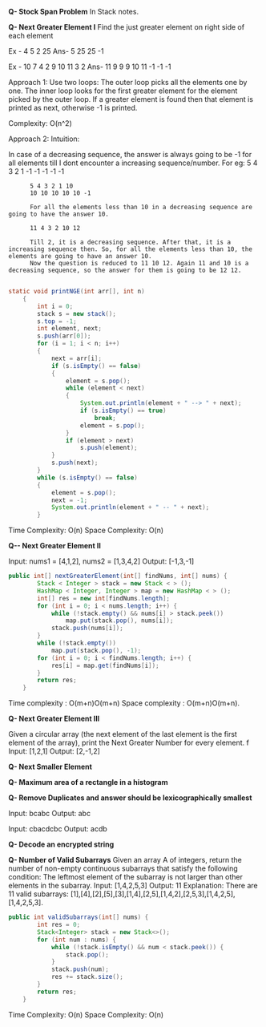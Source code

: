 
**Q- Stock Span Problem**
In Stack notes.

**Q- Next Greater Element I**
Find the just greater element on right side of each element

Ex - 4 5 2 25
Ans- 5 25 25 -1

Ex - 10 7 4 2 9 10 11 3 2
Ans- 11 9 9 9 10 11 -1 -1 -1

Approach 1: Use two loops: The outer loop picks all the elements one by one. The inner loop looks for the first greater element for the element picked by the outer loop. If a greater element is found then that element is printed as next, otherwise -1 is printed.

Complexity: O(n^2)

Approach 2:
  Intuition:
  
  In case of a decreasing sequence, the answer is always going to be -1 for all elements till I dont encounter a increasing sequence/number. 
  For eg: 5 4 3 2 1
          -1 -1 -1 -1 -1
          
          5 4 3 2 1 10
          10 10 10 10 10 -1
          
          For all the elements less than 10 in a decreasing sequence are going to have the answer 10. 
          
          11 4 3 2 10 12
          
          Till 2, it is a decreasing sequence. After that, it is a increasing sequence then. So, for all the elements less than 10, the elements are going to have an answer 10. 
          Now the question is reduced to 11 10 12. Again 11 and 10 is a decreasing sequence, so the answer for them is going to be 12 12. 
          
```java

static void printNGE(int arr[], int n)  
    { 
        int i = 0; 
        stack s = new stack(); 
        s.top = -1; 
        int element, next; 
        s.push(arr[0]); 
        for (i = 1; i < n; i++)  
        { 
            next = arr[i]; 
            if (s.isEmpty() == false)  
            {  
                element = s.pop(); 
                while (element < next)  
                { 
                    System.out.println(element + " --> " + next); 
                    if (s.isEmpty() == true) 
                        break; 
                    element = s.pop(); 
                } 
                if (element > next) 
                    s.push(element); 
            } 
            s.push(next); 
        } 
        while (s.isEmpty() == false)  
        { 
            element = s.pop(); 
            next = -1; 
            System.out.println(element + " -- " + next); 
        } 
```
Time Complexity: O(n) 
Space Complexity: O(n)

**Q-- Next Greater Element II**

Input: nums1 = [4,1,2], nums2 = [1,3,4,2]
Output: [-1,3,-1]
```java
public int[] nextGreaterElement(int[] findNums, int[] nums) {
        Stack < Integer > stack = new Stack < > ();
        HashMap < Integer, Integer > map = new HashMap < > ();
        int[] res = new int[findNums.length];
        for (int i = 0; i < nums.length; i++) {
            while (!stack.empty() && nums[i] > stack.peek())
                map.put(stack.pop(), nums[i]);
            stack.push(nums[i]);
        }
        while (!stack.empty())
            map.put(stack.pop(), -1);
        for (int i = 0; i < findNums.length; i++) {
            res[i] = map.get(findNums[i]);
        }
        return res;
    }
```
Time complexity : O(m+n)O(m+n)
Space complexity : O(m+n)O(m+n).

**Q- Next Greater Element III**

Given a circular array (the next element of the last element is the first element of the array), print the Next Greater Number for every element. 
f
Input: [1,2,1]
Output: [2,-1,2]


**Q- Next Smaller Element**

**Q- Maximum area of a rectangle in a histogram**

**Q- Remove Duplicates and answer should be lexicographically smallest**

Input: bcabc
Output: abc

Input: cbacdcbc
Output: acdb

**Q- Decode an encrypted string**


**Q- Number of Valid Subarrays**
Given an array A of integers, return the number of non-empty continuous subarrays that satisfy the following condition:
The leftmost element of the subarray is not larger than other elements in the subarray.
Input: [1,4,2,5,3]
Output: 11
Explanation: There are 11 valid subarrays: [1],[4],[2],[5],[3],[1,4],[2,5],[1,4,2],[2,5,3],[1,4,2,5],[1,4,2,5,3].
```java 
public int validSubarrays(int[] nums) {
        int res = 0;
        Stack<Integer> stack = new Stack<>();
        for (int num : nums) {
            while (!stack.isEmpty() && num < stack.peek()) {
                stack.pop();
            }
            stack.push(num);
            res += stack.size();
        }
        return res;
    }
```
Time Complexity: O(n) 
Space Complexity: O(n)
